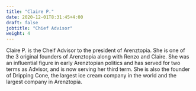 ```yaml
---
title: "Claire P."
date: 2020-12-01T8:31:45+4:00
draft: false
jobtitle: "Chief Advisor"
weight: 4
---
```


Claire P. is the Cheif Advisor to the president of Arenztopia. She is one of the 3 original founders of Arenztopia along with Renzo and Claire. She was an influential figure in early Arenztopian politics and has served for two terms as Advisor, and is now serving her third term. She is also the founder of Dripping Cone, the largest ice cream company in the world and the largest company in Arenztopia.
